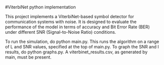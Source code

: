 ﻿#ViterbiNet python implementation

This project implements a ViterbiNet-based symbol detector for communication systems with noise. It is designed to evaluate the performance of the model in terms of accuracy and Bit Error Rate (BER) under different SNR (Signal-to-Noise Ratio) conditions.

To run the simulation, do python main.py. This runs the algorithm on a range of L and SNR values, specified at the top of main.py. To graph the SNR and l results, do python graphs.py. A viterbinet_results.csv, as generated by main, must be present.
